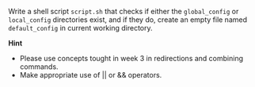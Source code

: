 Write a shell script `script.sh` that checks if either the `global_config` or `local_config` directories exist, and if they do, create an empty file named `default_config` in current working directory.

**Hint**

 - Please use concepts tought in week 3 in redirections and combining commands.
 - Make appropriate use of || or && operators.
